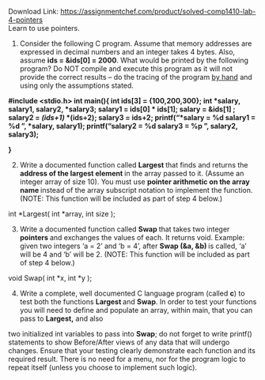 Download Link: https://assignmentchef.com/product/solved-comp1410-lab-4-pointers
<br>
Learn to use pointers.

<ol>

 <li>Consider the following C program. Assume that memory addresses are expressed in decimal numbers and an integer takes 4 bytes. Also, assume <strong>ids = &amp;ids[0] = 2000</strong>. What would be printed by the following program? Do NOT compile and execute this program as it will not provide the correct results – do the tracing of the program <u>by hand</u> and using only the assumptions stated.</li>

</ol>

<strong>#include &lt;stdio.h&gt; int main(){ int ids[3] = {100,200,300}; int *salary, salary1, salary2, *salary3; salary1 = ids[0] * ids[1]; salary = &amp;ids[1] ;       salary2 = *(ids+1)* *(ids+2); salary3 = ids+2; printf(“*salary = %d
salary1 = %d
”, *salary, salary1); printf(“salary2 = %d
salary3 = %p
”, salary2, salary3); </strong>

<strong>} </strong>

<ol start="2">

 <li>Write a documented function called <strong>Largest </strong>that finds and returns the <strong>address of the largest element </strong>in the array passed to it. (Assume an integer array of size 10). You must use <strong>pointer arithmetic on the array name </strong>instead of the array subscript notation to implement the function. (NOTE: This function will be included as part of step 4 below.)</li>

</ol>

int *Largest( int *array, int size );

<ol start="3">

 <li>Write a documented function called <strong>Swap </strong>that takes two integer <strong>pointers </strong>and exchanges the values of each. It returns void. Example: given two integers ‘a = 2’ and ‘b = 4’, after <strong>Swap (&amp;a, &amp;b) </strong>is called, ‘a’ will be 4 and ‘b’ will be 2. (NOTE: This function will be included as part of step 4 below.)</li>

</ol>

void Swap( int *x, int *y );

<ol start="4">

 <li>Write a complete, well documented C language program (called <strong>c</strong>) to test both the functions <strong>Largest </strong>and <strong>Swap</strong>. In order to test your functions you will need to define and populate an array, within main, that you can pass to <strong>Largest,</strong> and also</li>

</ol>

two initialized int variables to pass into  <strong>Swap</strong>; do not forget to write printf() statements to show Before/After views of any data that will undergo changes.  Ensure that your testing clearly demonstrate each function and its required result.  There is no need for a menu, nor for the program logic to repeat itself (unless you choose to implement such logic).